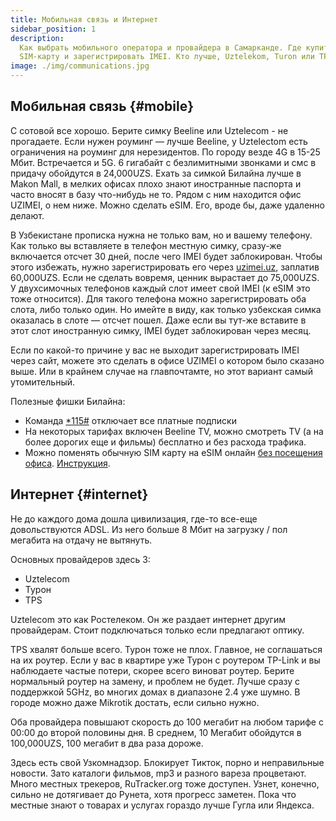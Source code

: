 ```yaml
---
title: Мобильная связь и Интернет
sidebar_position: 1
description:
  Как выбрать мобильного оператора и провайдера в Самарканде. Где купить
  SIM-карту и зарегистрировать IMEI. Кто лучше, Uztelekom, Turon или TPS.
image: ./img/communications.jpg
---
```


## Мобильная связь {#mobile}

С сотовой все хорошо. Берите симку Beeline или Uztelecom - не прогадаете. Если
нужен роуминг — лучше Beeline, у Uztelectom есть ограничения на роуминг для
нерезидентов. По городу везде 4G в 15-25 Мбит. Встречается и 5G. 6 гигабайт с
безлимитными звонками и смс в придачу обойдутся в 24,000UZS. Ехать за симкой
Билайна лучше в Makon Mall, в мелких офисах плохо знают иностранные паспорта и
часто вносят в базу что-нибудь не то. Рядом с ним находится офис UZIMEI, о нем
ниже. Можно сделать eSIM. Его, вроде бы, даже удаленно делают.

В Узбекистане прописка нужна не только вам, но и вашему телефону. Как только вы
вставляете в телефон местную симку, сразу-же включается отсчет 30 дней, после
чего IMEI будет заблокирован. Чтобы этого избежать, нужно зарегистрировать его
через [uzimei.uz](https://uzimei.uz/), заплатив 60,000UZS. Если не сделать
вовремя, ценник вырастает до 75,000UZS. У двухсимочных телефонов каждый слот
имеет свой IMEI (к eSIM это тоже относится). Для такого телефона можно
зарегистрировать оба слота, либо только один. Но имейте в виду, как только
узбекская симка оказалась в слоте — отсчет пошел. Даже если вы тут-же вставите в
этот слот иностранную симку, IMEI будет заблокирован через месяц.

Если по какой-то причине у вас не выходит зарегистрировать IMEI через сайт,
можете это сделать в офисе UZIMEI о котором было сказано выше. Или в крайнем
случае на главпочтамте, но этот вариант самый утомительный.

Полезные фишки Билайна:

- Команда [\*115#](tel:*115#) отключает все платные подписки
- На некоторых тарифах включен Beeline TV, можно смотреть TV (а на более дорогих
  еще и фильмы) бесплатно и без расхода трафика.
- Можно поменять обычную SIM карту на eSIM онлайн
  [без посещения офиса](https://nomer.beeline.uz/order-esim).
  [Инструкция](https://beeline.uz/binaries/content/assets/other-documents/registrasionniy-blank/instruksiya-rus.pdf).

## Интернет {#internet}

Не до каждого дома дошла цивилизация, где-то все-еще довольствуются ADSL. Из
него больше 8 Мбит на загрузку / пол мегабита на отдачу не вытянуть.

Основных провайдеров здесь 3:

- Uztelecom
- Турон
- TPS

Uztelecom это как Ростелеком. Он же раздает интернет другим провайдерам. Стоит
подключаться только если предлагают оптику.

TPS хвалят больше всего. Турон тоже не плох. Главное, не соглашаться на их
роутер. Если у вас в квартире уже Турон с роутером TP-Link и вы наблюдаете
частые потери, скорее всего виноват роутер. Берите нормальный роутер на замену,
и проблем не будет. Лучше сразу с поддержкой 5GHz, во многих домах в диапазоне
2.4 уже шумно. В городе можно даже Mikrotik достать, если сильно нужно.

Оба провайдера повышают скорость до 100 мегабит на любом тарифе с 00:00 до
второй половины дня. В среднем, 10 Мегабит обойдутся в 100,000UZS, 100 мегабит в
два раза дороже.

Здесь есть свой Узкомнадзор. Блокирует Тикток, порно и неправильные новости.
Зато каталоги фильмов, mp3 и разного вареза процветают. Много местных трекеров,
RuTracker.org тоже доступен. Узнет, конечно, сильно не дотягивает до Рунета,
хотя прогресс заметен. Пока что местные знают о товарах и услугах гораздо лучше
Гугла или Яндекса.
